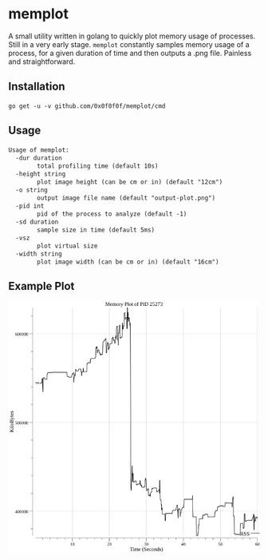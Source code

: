 # memplot

A small utility written in golang to quickly plot memory usage of processes.
Still in a very early stage.
`memplot` constantly samples memory usage of a process, for a given 
duration of time and then outputs a .png file. Painless and straightforward.

## Installation
```
go get -u -v github.com/0x0f0f0f/memplot/cmd
```

## Usage

```
Usage of memplot:
  -dur duration
    	total profiling time (default 10s)
  -height string
    	plot image height (can be cm or in) (default "12cm")
  -o string
    	output image file name (default "output-plot.png")
  -pid int
    	pid of the process to analyze (default -1)
  -sd duration
    	sample size in time (default 5ms)
  -vsz
    	plot virtual size
  -width string
    	plot image width (can be cm or in) (default "16cm")
```

## Example Plot 
![](https://raw.githubusercontent.com/0x0f0f0f/memplot/master/plot.png)
